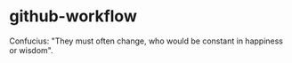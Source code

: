 # github-workflow

Confucius: "They must often change, who would be constant in happiness or wisdom".
